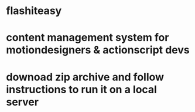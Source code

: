# flashiteasy
# content management system for motiondesigners & actionscript devs
# downoad zip archive and follow instructions to run it on a local server
